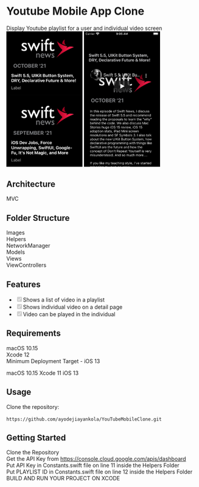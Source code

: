 # Youtube Mobile App Clone
Display Youtube playlist for a user and individual video screen<br>
<img src = "YouTubeMobileClone/Images/FIRST.png" width ="200" /> <img src = "YouTubeMobileClone/Images/SECOND.png" width ="200" /> 


## Architecture 
MVC

## Folder Structure
Images<br>
Helpers <br>
NetworkManager <br>
Models <br>
Views <br>
ViewControllers <br>

## Features

<ul class="contains-task-list">
<li class="task-list-item"><input type="checkbox" id="" disabled="" class="task-list-item-checkbox" checked="">Shows a list of video in a playlist</li>
<li class="task-list-item"><input type="checkbox" id="" disabled="" class="task-list-item-checkbox" checked="">Shows individual video on a detail page</li>
<li class="task-list-item"><input type="checkbox" id="" disabled="" class="task-list-item-checkbox" checked="">Video can be played in the individual</li>

</ul>


## Requirements

macOS 10.15 <br>
Xcode 12 <br>
Minimum Deployment Target - iOS 13

macOS 10.15
Xcode 11
iOS 13


## Usage 
Clone the repository:

``` https://github.com/ayodejiayankola/YouTubeMobileClone.git ```


## Getting Started
Clone the Repository<br>
Get the API Key from https://console.cloud.google.com/apis/dashboard<br>
Put API Key in  Constants.swift  file on line 11 inside the Helpers Folder<br>
Put PLAYLIST ID in  Constants.swift  file on line 12 inside the Helpers Folder<br>
BUILD AND RUN YOUR PROJECT ON XCODE
